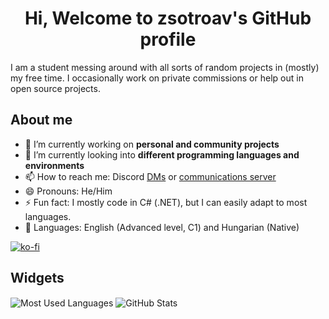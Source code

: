 <h1 align="center">Hi, Welcome to zsotroav's GitHub profile</h1>

I am a student messing around with all sorts of random projects in (mostly) my free time. I occasionally work on private commissions or help out in open source projects.

<h2>About me</h2>

- 🔭 I’m currently working on **personal and community projects**
- 🌱 I’m currently looking into **different programming languages and environments**
- 📫 How to reach me: Discord [DMs](https://discord.com/users/389315198391025666) or [communications server](https://discord.gg/dMrwaAkEcv)
- 😄 Pronouns: He/Him
- ⚡ Fun fact: I mostly code in C# (.NET), but I can easily adapt to most languages.
- 💬 Languages: English (Advanced level, C1) and Hungarian (Native)

[![ko-fi](https://ko-fi.com/img/githubbutton_sm.svg)](https://ko-fi.com/Q5Q0M8XY)

<h2>Widgets</h2>

<img align="center" src="https://github-readme-stats-zsotroav.vercel.app/api/top-langs?username=zsotroav&show_icons=true&theme=radical&locale=en&layout=compact" alt="Most Used Languages" />

<img align="center" src="https://github-readme-stats-zsotroav.vercel.app/api?username=zsotroav&show_icons=true&theme=radical&locale=en&count_private=true" alt="GitHub Stats" />
